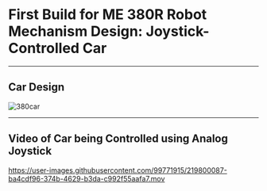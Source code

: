 # First Build for ME 380R Robot Mechanism Design: Joystick-Controlled Car

---
## Car Design
![380car](https://user-images.githubusercontent.com/99771915/219800084-19f53549-fe0d-4a5d-9b19-82724572f875.jpg)

---
## Video of Car being Controlled using Analog Joystick
https://user-images.githubusercontent.com/99771915/219800087-ba4cdf96-374b-4629-b3da-c992f55aafa7.mov

